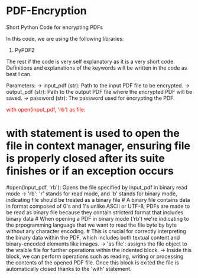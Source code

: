 # PDF-Encryption
Short Python Code for encrypting PDFs

In this code, we are using the following libraries:
1) PyPDF2

The rest if the code is very self explanatory as it is a very short code.
Definitions and explanations of the keywords will be written in the code as best I can.


 Parameters:
  -> input_pdf (str): Path to the input PDF file to be encrypted.
  -> output_pdf (str): Path to the output PDF file where the encrypted PDF will be saved.
  -> password (str): The password used for encrypting the PDF.

<span style="color: red;">with open(input_pdf, 'rb') as file:</span>

  # with statement is used to open the file in context manager, ensuring file is properly closed after its suite finishes or if an exception occurs
  #open(input_pdf, 'rb'): Opens the file specified by input_pdf in binary read mode
    -> 'rb': 'r' stands for read mode, and 'b' stands for binary mode, indicating file should be treated as a binary file
    # A binary file contains data in format composed of 0's and 1's unlike ASCII or UTF-8, PDFs are made to be read as binary file because they contain stricterd format that includes binary data
    # When opening a PDF in binary mode ('rb') we're indicating to the prpogramming language that we want to read the file byte by byte without any character encoding.
    # This is crucial for correctly interpreting the binary data within the PDF, which includes both textual content and binary-encoded elements like images.
    -> 'as file': assigns the file object to the vraible file for further operations within the indented block.
    -> Inside this block, we can perform operations such as reading, writing or processing the contents of the opened PDF file. Once this block is exited  the file is automatically closed thanks to the 'with' statement.
    
